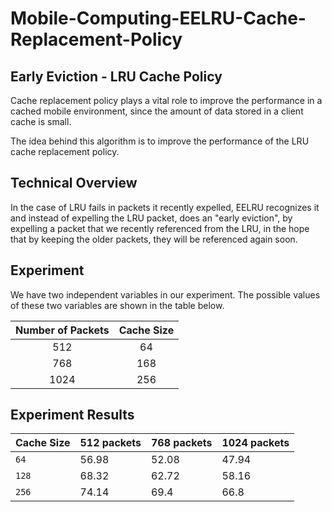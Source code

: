 # Mobile-Computing-EELRU-Cache-Replacement-Policy
## Early Eviction - LRU Cache Policy

Cache replacement policy plays a vital role to improve the performance in a cached mobile environment, since the amount of data stored in a client cache is small.

The idea behind this algorithm is to improve the performance of the LRU cache replacement policy.

## Technical Overview
In the case of LRU fails in packets it recently expelled, EELRU recognizes it and instead of expelling the LRU packet, does an "early eviction", by expelling a packet that we recently referenced from the LRU, in the hope that by keeping the older packets, they will be referenced again soon.

## Experiment
We have two independent variables in our experiment. The possible values of these two variables are shown in the table below.

| Number of Packets | Cache Size |
|       :---:        |    :---:    |
|        512        |     64     |
|        768        |     168    |
|        1024       |     256    |

## Experiment Results

| Cache Size | 512 packets | 768 packets |  1024 packets |
|    ---     | ---         | ---         | ---           |
| `64`       | 56.98       | 52.08       | 47.94         |
| `128`      | 68.32       | 62.72       | 58.16         |
| `256`      | 74.14       | 69.4        | 66.8          |
